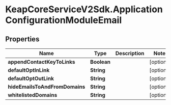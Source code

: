 # KeapCoreServiceV2Sdk.ApplicationConfigurationModuleEmail

## Properties

Name | Type | Description | Notes
------------ | ------------- | ------------- | -------------
**appendContactKeyToLinks** | **Boolean** |  | [optional] 
**defaultOptInLink** | **String** |  | [optional] 
**defaultOptOutLink** | **String** |  | [optional] 
**hideEmailsToAndFromDomains** | **String** |  | [optional] 
**whitelistedDomains** | **String** |  | [optional] 


